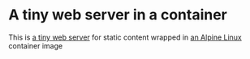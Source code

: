 # A tiny web server in a container

This is [a tiny web server](https://acme.com/software/thttpd/) for static content wrapped in [an Alpine Linux](https://alpinelinux.org/) container image
